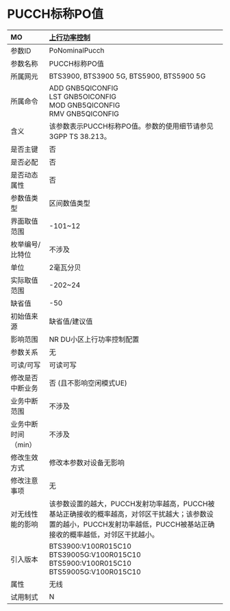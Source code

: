 # PUCCH标称PO值<table><thread><tr><th align = "left">MO</th><th align = "left"><a href = "index.html#PUCCH标称PO值-4">上行功率控制</a></td></tr></thread><tbody><tr><td>参数ID</td><td>PoNominalPucch</td></tr><tr><td>参数名称</td><td>PUCCH标称PO值</td></tr><tr><td>所属网元</td><td>BTS3900, BTS3900 5G, BTS5900, BTS5900 5G</td></tr><tr><td>所属命令</td><td>ADD GNB5QICONFIG<br>LST GNB5OICONFIG<br>MOD GNB5QICONFIG<br>RMV GNB5QICONFIG</td></tr><tr><td>含义</td><td>该参数表示PUCCH标称PO值。参数的使用细节请参见3GPP TS 38.213。</td></tr><tr><td>是否主键</td><td>否</td></tr><tr><td>是否必配</td><td>否</td></tr><tr><td>是否动态属性</td><td>否</td></tr><tr><td>参数值类型</td><td>区间数值类型</td></tr><tr><td>界面取值范围</td><td>-101~12</td></tr><tr><td>枚举编号/比特位</td><td>不涉及</td></tr><tr><td>单位</td><td>2毫瓦分贝</td></tr><tr><td>实际取值范围</td><td>-202~24</td></tr><tr><td>缺省值</td><td>-50</td></tr><tr><td>初始值来源</td><td>缺省值/建议值</td></tr><tr><td>影响范围</td><td>NR DU小区上行功率控制配置</td></tr><tr><td>参数关系</td><td>无</td></tr><tr><td>可读/可写</td><td>可读可写</td></tr><tr><td>修改是否中断业务</td><td>否 (且不影响空闲模式UE)</td></tr><tr><td>业务中断范围</td><td>不涉及</td></tr><tr><td>业务中断时间（min）</td><td>不涉及</td></tr><tr><td>修改生效方式</td><td>修改本参数对设备无影响</td></tr><tr><td>修改注意事项</td><td>无</td></tr><tr><td>对无线性能的影响</td><td>该参数设置的越大，PUCCH发射功率越高，PUCCH被基站正确接收的概率越高，对邻区干扰越大；该参数设置的越小，PUCCH发射功率越低，PUCCH被基站正确接收的概率越低，对邻区干扰越小。</td></tr><tr><td>引入版本</td><td>BTS3900:V100R015C10<br>BTS39005G:V100R015C10<br>BTS5900:V100R015C10<br>BTS59005G:V100R015C10</td></tr><tr><td>属性</td><td>无线</td></tr><tr><td>试用制式</td><td>N</td></tr></tbody></table>